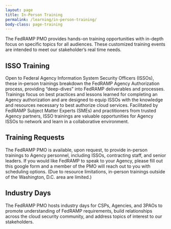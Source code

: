 ```yaml
---
layout: page
title: In-Person Training
permalink: /learning/in-person-training/
body-class: page-training
---
```



The FedRAMP PMO provides hands-on training opportunities with in-depth focus on specific topics for all audiences. These customized training events are intended to meet our stakeholder’s real time needs. 

<h2>ISSO Training </h2>
<p>Open to Federal Agency Information System Security Officers (ISSOs), these in-person trainings breakdown the FedRAMP Agency Authorization process, providing “deep-dives” into FedRAMP deliverables and processes. Trainings focus on best practices and lessons learned for completing an Agency authorization and are designed to equip ISSOs with the knowledge and resources necessary to best authorize cloud services. Facilitated by FedRAMP Subject Matter Experts (SMEs) and practitioners from trusted Agency partners, ISSO trainings are valuable opportunities for Agency ISSOs to network and learn in a collaborative environment.</p>

<h2>Training Requests</h2>
<p>The FedRAMP PMO is available, upon request, to provide in-person trainings to Agency personnel, including ISSOs, contracting staff, and senior leaders. If you would like FedRAMP to speak to your Agency, please fill out this google form and a member of the PMO will reach out to you with scheduling options. (Due to resource limitations, in-person trainings outside of the Washington, D.C. area are limited.)</p>


<h2>Industry Days</h2>
<p>The FedRAMP PMO hosts industry days for CSPs, Agencies, and 3PAOs to promote understanding of FedRAMP requirements, build relationships across the cloud security community, and address topics of interest to our stakeholders. </p>
